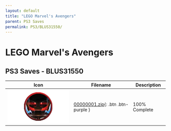 ```yaml
---
layout: default
title: "LEGO Marvel's Avengers"
parent: PS3 Saves
permalink: PS3/BLUS31550/
---
```

# LEGO Marvel's Avengers

## PS3 Saves - BLUS31550

| Icon | Filename | Description |
|------|----------|-------------|
| ![LEGO Marvel's Avengers](ICON0.PNG) | [00000001.zip](00000001.zip){: .btn .btn-purple } | 100% Complete |
